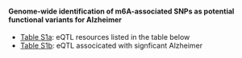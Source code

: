 #### Genome-wide identification of m6A-associated SNPs as potential functional variants for Alzheimer


* [Table S1a](SupplementaryTable.xlsx): eQTL resources listed in the table below
* [Table S1b](SupplementaryTable.xlsx): eQTL associcated with signficant Alzheimer




